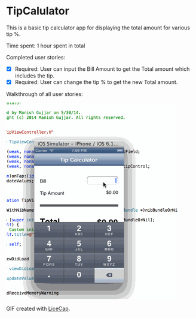 TipCalulator
============


This is a  basic tip calculator app for displaying the total amount for various tip %. 

Time spent: 1 hour spent in total

Completed user stories:

 * [x] Required: User can input the Bill Amount to get the Total amount which includes the tip.
 * [x] Required: User can change the tip % to get the new Total amount.

Walkthrough of all user stories:

![Video Walkthrough](TipCalculatorDemo.gif	)

GIF created with [LiceCap](http://www.cockos.com/licecap/).
